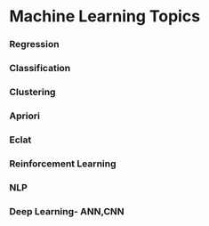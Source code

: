 # Machine Learning Topics
### Regression
### Classification
### Clustering
### Apriori
### Eclat
### Reinforcement Learning
### NLP
### Deep Learning- ANN,CNN
